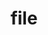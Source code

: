 ---
date:  ""
draft: false
title: "file"
short: "file"
thumb:
    image: "cover.jpg"
    anima: ""
    video: ""
layout: ""
weight: 5
lister: 5
format:
    media: "article"
    model: ""
    datum:
        data: ""
require:
    - prop: ""
      name: ""
      icon: ""
      desc: ""
metadata:
    index: false
    thumb: "cover.jpg"
    group: []
    author: ["Al Muhdil Karim"]
description: "HTML memungkinkan menampilkan file dokumen secara langsung untuk akses informasi yang mudah."
---
